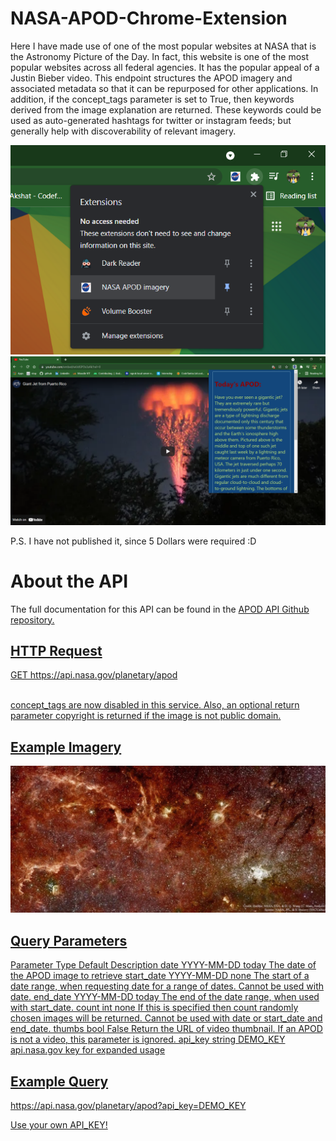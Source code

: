 # NASA-APOD-Chrome-Extension
Here I have made use of one of the most popular websites at NASA that is the Astronomy Picture of the Day. In fact, this website is one of the most popular websites across all federal agencies. It has the popular appeal of a Justin Bieber video. This endpoint structures the APOD imagery and associated metadata so that it can be repurposed for other applications. In addition, if the concept_tags parameter is set to True, then keywords derived from the image explanation are returned. These keywords could be used as auto-generated hashtags for twitter or instagram feeds; but generally help with discoverability of relevant imagery.

<img src="op1.png"><br>
<img src="op2.png">

P.S. I have not published it, since 5 Dollars were required :D

<h1>About the API</h1>

The full documentation for this API can be found in the <a href="https://github.com/nasa/apod-api">APOD API Github repository.
  
<h2>HTTP Request</h2>
GET https://api.nasa.gov/planetary/apod <br><br>

concept_tags are now disabled in this service. Also, an optional return parameter copyright is returned if the image is not public domain. <br>
  
 
<h2>Example Imagery</h2>
<img src="example-nasa.png">

<h2>Query Parameters</h2>
Parameter	Type	Default	Description
date	YYYY-MM-DD	today	The date of the APOD image to retrieve
start_date	YYYY-MM-DD	none	The start of a date range, when requesting date for a range of dates. Cannot be used with date.
end_date	YYYY-MM-DD	today	The end of the date range, when used with start_date.
count	int	none	If this is specified then count randomly chosen images will be returned. Cannot be used with date or start_date and end_date.
thumbs	bool	False	Return the URL of video thumbnail. If an APOD is not a video, this parameter is ignored.
api_key	string	DEMO_KEY	api.nasa.gov key for expanded usage
  

<h2>Example Query</h2>
https://api.nasa.gov/planetary/apod?api_key=DEMO_KEY

Use your own API_KEY!
